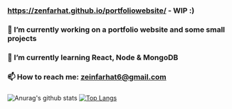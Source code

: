 ### https://zenfarhat.github.io/portfoliowebsite/ - WIP :)
### 🔭 I’m currently working on a portfolio website and some small projects
### 🌱 I’m currently learning React, Node & MongoDB
### 📫 How to reach me: zeinfarhat6@gmail.com
###
###
![Anurag's github stats](https://github-readme-stats.vercel.app/api?username=ZenFarhat&count_private=true)
[![Top Langs](https://github-readme-stats.vercel.app/api/top-langs/?username=ZenFarhat&layout=compact)](https://github.com/anuraghazra/github-readme-stats)

<!--
**ZenFarhat/ZenFarhat** is a ✨ _special_ ✨ repository because its `README.md` (this file) appears on your GitHub profile.

Here are some ideas to get you started:

